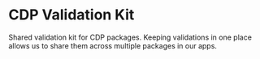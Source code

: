 # CDP Validation Kit

Shared validation kit for CDP packages. Keeping validations in one place allows us to share them across multiple
packages in our apps.
